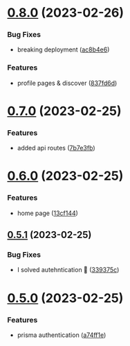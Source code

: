 # [0.8.0](https://github.com/krshkun/LocaLink/compare/v0.7.0...v0.8.0) (2023-02-26)


### Bug Fixes

* breaking deployment ([ac8b4e6](https://github.com/krshkun/LocaLink/commit/ac8b4e6e6f67c95ed4144fc8353dc2b8df34e39d))


### Features

* profile pages & discover ([837fd6d](https://github.com/krshkun/LocaLink/commit/837fd6d907f1d9dd861d799b37d6dfd7663e2e83))



# [0.7.0](https://github.com/krshkun/LocaLink/compare/v0.6.0...v0.7.0) (2023-02-25)


### Features

* added api routes ([7b7e3fb](https://github.com/krshkun/LocaLink/commit/7b7e3fb0b538e9da1627d88b8820fbf0b0ec0985))



# [0.6.0](https://github.com/krshkun/LocaLink/compare/v0.5.1...v0.6.0) (2023-02-25)


### Features

* home page ([13cf144](https://github.com/krshkun/LocaLink/commit/13cf14412df2a1b74196a1020ce9e0a0a8d16d10))



## [0.5.1](https://github.com/krshkun/LocaLink/compare/v0.5.0...v0.5.1) (2023-02-25)


### Bug Fixes

* I solved autehntication 🥺 ([339375c](https://github.com/krshkun/LocaLink/commit/339375c137537db015db6a32a23c1c0a8a286918))



# [0.5.0](https://github.com/krshkun/LocaLink/compare/v0.4.0...v0.5.0) (2023-02-25)


### Features

* prisma authentication ([a74ff1e](https://github.com/krshkun/LocaLink/commit/a74ff1ee8dad130408d621efea162a422b54cc14))



